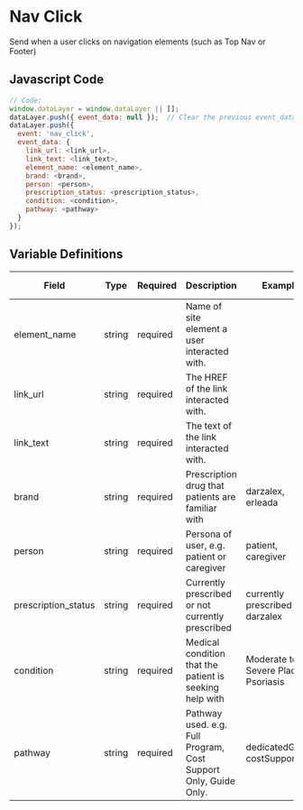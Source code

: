 # Nav Click

Send when a user clicks on navigation elements (such as Top Nav or Footer)

## Javascript Code
```js
// Code:
window.dataLayer = window.dataLayer || [];
dataLayer.push({ event_data: null });  // Clear the previous event_data object.
dataLayer.push({
  event: 'nav_click',
  event_data: {   
    link_url: <link_url>, 
    link_text: <link_text>,
    element_name: <element_name>,
    brand: <brand>, 
    person: <person>, 
    prescription_status: <prescription_status>, 
    condition: <condition>, 
    pathway: <pathway>
  }
});
```

## Variable Definitions

|Field|Type|Required|Description|Example|Pattern|Min Length|Max Length|Minimum|Maximum|Multiple Of|
| --- | --- | --- | --- | --- | --- | --- | --- | --- | --- | --- |
|element_name|string|required|Name of site element a user interacted with.|
|link_url|string|required|The HREF of the link interacted with.|
|link_text|string|required|The text of the link interacted with.|
|brand|string|required|Prescription drug that patients are familiar with|darzalex, erleada|
|person|string|required|Persona of user, e.g. patient or caregiver|patient, caregiver|
|prescription_status|string|required|Currently prescribed or not currently prescribed|currently prescribed darzalex|
|condition|string|required|Medical condition that the patient is seeking help with|Moderate to Severe Plaque Psoriasis|
|pathway|string|required|Pathway used. e.g. Full Program, Cost Support Only, Guide Only.|dedicatedGuide. costSupport|

